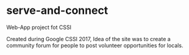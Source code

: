 # serve-and-connect
Web-App project fot CSSI

Created during Google CSSI 2017, Idea of the site was to create a community forum for people to post volunteer opportunities for locals.
